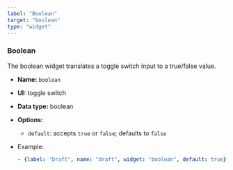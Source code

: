 ```yaml
---
label: "Boolean"
target: "boolean"
type: "widget"
---
```


### Boolean

The boolean widget translates a toggle switch input to a true/false value.

- **Name:** `boolean`
- **UI:** toggle switch
- **Data type:** boolean
- **Options:**
  - `default`: accepts `true` or `false`; defaults to `false`
- Example:

  ```yaml
  - {label: "Draft", name: "draft", widget: "boolean", default: true}
  ```